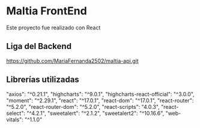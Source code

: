 # Maltia FrontEnd
Este proyecto fue realizado con React

## Liga del Backend 
https://github.com/MariaFernanda2502/maltia-api.git 

## Librerías utilizadas
  "axios": "^0.21.1",
    "highcharts": "^9.0.1",
    "highcharts-react-official": "^3.0.0",
    "moment": "^2.29.1",
    "react": "^17.0.1",
    "react-dom": "^17.0.1",
    "react-router": "^5.2.0",
    "react-router-dom": "^5.2.0",
    "react-scripts": "4.0.3",
    "react-select": "^4.2.1",
    "sweetalert": "^2.1.2",
    "sweetalert2": "^10.16.6",
    "web-vitals": "^1.1.0"

